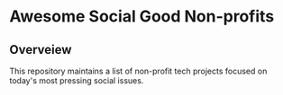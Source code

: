 # Awesome Social Good Non-profits

## Overveiew

This repository maintains a list of non-profit tech projects focused on today's most pressing social issues.
